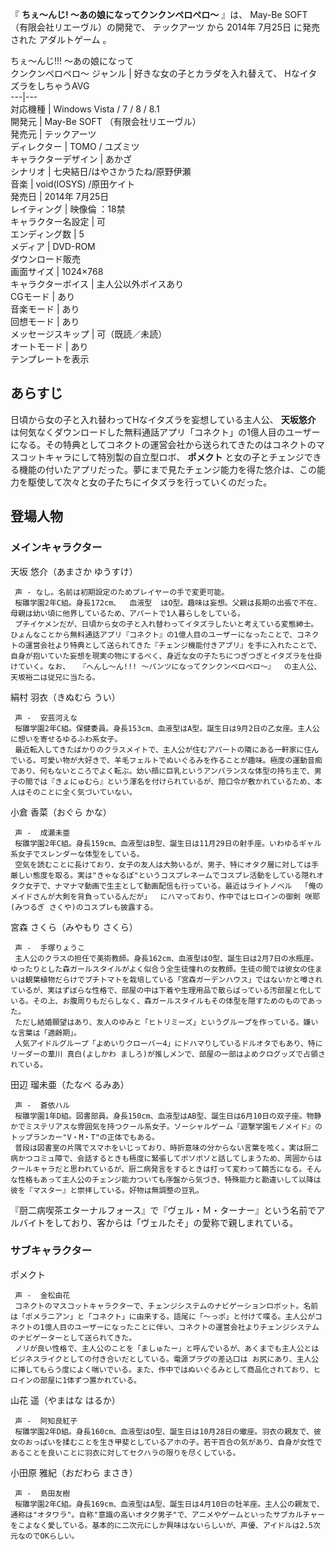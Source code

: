 『 **ちぇ〜んじ! 〜あの娘になってクンクンペロペロ〜** 』は、  May-Be SOFT  （有限会社リエーヴル）の開発で、  テックアーツ  から
2014年  7月25日  に発売された  アダルトゲーム  。

ちぇ～んじ!!! 〜あの娘になって  
クンクンペロペロ〜  ジャンル  |  好きな女の子とカラダを入れ替えて、  HなイタズラをしちゃうAVG   
---|---  
対応機種  |  Windows Vista  /  7  /  8  /  8.1   
開発元  |  May-Be SOFT  （有限会社リエーヴル）   
発売元  |  テックアーツ   
ディレクター  |  TOMO / ユズミツ   
キャラクターデザイン  |  あかざ   
シナリオ  |  七央結日/はやさかうたね/原野伊瀬   
音楽  |  void(IOSYS)  /原田ケイト   
発売日  |  2014年  7月25日   
レイティング  |  映像倫  ：18禁   
キャラクター名設定  |  可   
エンディング数  |  5   
メディア  |  DVD-ROM    
ダウンロード販売  
画面サイズ  |  1024×768   
キャラクターボイス  |  主人公以外ボイスあり   
CGモード  |  あり   
音楽モード  |  あり   
回想モード  |  あり   
メッセージスキップ  |  可（既読／未読）   
オートモード  |  あり   
テンプレートを表示  
  
##  あらすじ  

日頃から女の子と入れ替わってHなイタズラを妄想している主人公、 **天坂悠介**
は何気なくダウンロードした無料通話アプリ「コネクト」の1億人目のユーザーになる。その特典としてコネクトの運営会社から送られてきたのはコネクトのマスコットキャラにして特別製の自立型ロボ、
**ポメクト**
と女の子とチェンジできる機能の付いたアプリだった。夢にまで見たチェンジ能力を得た悠介は、この能力を駆使して次々と女の子たちにイタズラを行っていくのだった。

##  登場人物  

###  メインキャラクター  

天坂 悠介（あまさか ゆうすけ）

     声 - なし。名前は初期設定のためプレイヤーの手で変更可能。 
     桜雛学園2年C組。身長172cm、  血液型  はO型。趣味は妄想。父親は長期の出張で不在、母親は幼い頃に他界しているため、アパートで1人暮らしをしている。 
     プチイケメンだが、日頃から女の子と入れ替わってイタズラしたいと考えている変態紳士。ひょんなことから無料通話アプリ『コネクト』の1億人目のユーザーになったことで、コネクトの運営会社より特典として送られてきた『チェンジ機能付きアプリ』を手に入れたことで、自身が抱いていた妄想を現実の物にするべく、身近な女の子たちにつぎつぎとイタズラを仕掛けていく。なお、  『へんし〜ん!!! 〜パンツになってクンクンペロペロ〜』  の主人公、天坂裕二は従兄に当たる。 
絹村 羽衣（きぬむら うい）

     声 -  安芸河えな 
     桜雛学園2年C組。保健委員。身長153cm、血液型はA型。誕生日は9月2日の乙女座。主人公に想いを寄せるゆるふわ系女子。 
     最近転入してきたばかりのクラスメイトで、主人公が住むアパートの隣にある一軒家に住んでいる。可愛い物が大好きで、羊毛フェルトでぬいぐるみを作ることが趣味。極度の運動音痴であり、何もないところでよく転ぶ。幼い顔に巨乳というアンバランスな体型の持ち主で、男子の間では『きょにゅむら』という渾名を付けられているが、箝口令が敷かれているため、本人はそのことに全く気づいていない。 
小倉 香菜（おぐら かな）

     声 -  成瀬未亜 
     桜雛学園2年C組。身長159cm、血液型はB型、誕生日は11月29日の射手座。いわゆるギャル系女子でスレンダーな体型をしている。 
     空気を読むことに長けており、女子の友人は大勢いるが、男子、特にオタク層に対しては手厳しい態度を取る。実は"きゃなるぽ"というコスプレネームでコスプレ活動をしている隠れオタク女子で、ナマナマ動画で生主として動画配信も行っている。最近はライトノベル  「俺のメイドさんが大剣を背負っているんだが」  にハマっており、作中ではヒロインの御剣 咲耶(みつるぎ さくや)のコスプレも披露する。 
宮森 さくら（みやもり さくら）

     声 -  手塚りょうこ 
     主人公のクラスの担任で美術教師。身長162cm、血液型はO型、誕生日は2月7日の水瓶座。ゆったりとした森ガールスタイルがよく似合う全生徒憧れの女教師。生徒の間では彼女の住まいは観葉植物だらけでプチトマトを栽培している「宮森ガーデンハウス」ではないかと噂されているが、実はずぼらな性格で、部屋の中は下着や生理用品で散らばっている汚部屋と化している。その上、お腹周りもだらしなく、森ガールスタイルもその体型を隠すためのものであった。 
     ただし結婚願望はあり、友人のゆみと「ヒトリミーズ」というグループを作っている。嫌いな言葉は「適齢期」。 
     人気アイドルグループ「よめいりクローバー4」にドハマりしているドルオタでもあり、特にリーダーの葦川 真白(よしかわ ましろ)が推しメンで、部屋の一部はよめクログッズで占領されている。 
田辺 瑠未亜（たなべ るみあ）

     声 -  蒼依ハル 
     桜雛学園1年D組。図書部員。身長150cm、血液型はAB型、誕生日は6月10日の双子座。物静かでミステリアスな雰囲気を持つクール系女子。ソーシャルゲーム『遊撃学園モノメイド』のトップランカー"V・M・T"の正体でもある。 
     普段は図書室の片隅でスマホをいじっており、時折意味の分からない言葉を呟く。実は厨二病かつコミュ障で、会話するときも極度に緊張してボソボソと話してしまうため、周囲からはクールキャラだと思われているが、厨二病発言をするときは打って変わって饒舌になる。そんな性格もあって主人公のチェンジ能力ついても序盤から気づき、特殊能力と勘違いして以降は彼を『マスター』と崇拝している。好物は無調整の豆乳。 

『厨二病喫茶エターナルフォース』で『ヴェル・Ｍ・ターナー』という名前でアルバイトをしており、客からは「ヴェルたそ」の愛称で親しまれている。

###  サブキャラクター  

ポメクト

     声 -  金松由花 
     コネクトのマスコットキャラクターで、チェンジシステムのナビゲーションロボット。名前は「ポメラニアン」と「コネクト」に由来する。語尾に「～っポ」と付けて喋る。主人公がコネクトの1億人目のユーザーになったことに伴い、コネクトの運営会社よりチェンジシステムのナビゲーターとして送られてきた。 
     ノリが良い性格で、主人公のことを「ましゅたー」と呼んでいるが、あくまでも主人公とはビジネスライクとしての付き合いだとしている。電源プラグの差込口は お尻にあり、主人公に挿してもらう度によく喘いでいる。また、作中ではぬいぐるみとして商品化されており、ヒロインの部屋に1体ずつ置かれている。 
山花 遥（やまはな はるか）

     声 -  阿知良紅子 
     桜雛学園2年D組。身長160cm、血液型はO型、誕生日は10月28日の蠍座。羽衣の親友で、彼女のおっぱいを揉むことを生き甲斐としているアホの子。若干百合の気があり、自身が女性であることを良いことに羽衣に対してセクハラの限りを尽くしている。 
小田原 雅紀（おだわら まさき）

     声 -  島田友樹 
     桜雛学園2年C組。身長169cm、血液型はA型、誕生日は4月10日の牡羊座。主人公の親友で、通称は"オタワラ"。自称"意識の高いオタク男子"で、アニメやゲームといったサブカルチャーをこよなく愛している。基本的に二次元にしか興味はないらしいが、声優、アイドルは2.5次元なのでOKらしい。 

